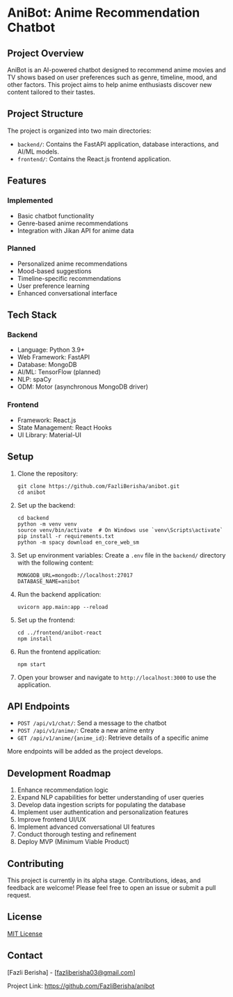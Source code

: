# AniBot: Anime Recommendation Chatbot

## Project Overview

AniBot is an AI-powered chatbot designed to recommend anime movies and TV shows based on user preferences such as genre, timeline, mood, and other factors. This project aims to help anime enthusiasts discover new content tailored to their tastes.

## Project Structure

The project is organized into two main directories:

- `backend/`: Contains the FastAPI application, database interactions, and AI/ML models.
- `frontend/`: Contains the React.js frontend application.

## Features

### Implemented
- Basic chatbot functionality
- Genre-based anime recommendations
- Integration with Jikan API for anime data

### Planned
- Personalized anime recommendations
- Mood-based suggestions
- Timeline-specific recommendations
- User preference learning
- Enhanced conversational interface

## Tech Stack

### Backend
- Language: Python 3.9+
- Web Framework: FastAPI
- Database: MongoDB
- AI/ML: TensorFlow (planned)
- NLP: spaCy
- ODM: Motor (asynchronous MongoDB driver)

### Frontend
- Framework: React.js
- State Management: React Hooks
- UI Library: Material-UI

## Setup

1. Clone the repository:
   ```
   git clone https://github.com/FazliBerisha/anibot.git
   cd anibot
   ```

2. Set up the backend:
   ```
   cd backend
   python -m venv venv
   source venv/bin/activate  # On Windows use `venv\Scripts\activate`
   pip install -r requirements.txt
   python -m spacy download en_core_web_sm
   ```

3. Set up environment variables:
   Create a `.env` file in the `backend/` directory with the following content:
   ```
   MONGODB_URL=mongodb://localhost:27017
   DATABASE_NAME=anibot
   ```

4. Run the backend application:
   ```
   uvicorn app.main:app --reload
   ```

5. Set up the frontend:
   ```
   cd ../frontend/anibot-react
   npm install
   ```

6. Run the frontend application:
   ```
   npm start
   ```

7. Open your browser and navigate to `http://localhost:3000` to use the application.

## API Endpoints

- `POST /api/v1/chat/`: Send a message to the chatbot
- `POST /api/v1/anime/`: Create a new anime entry
- `GET /api/v1/anime/{anime_id}`: Retrieve details of a specific anime

More endpoints will be added as the project develops.

## Development Roadmap

1. Enhance recommendation logic
2. Expand NLP capabilities for better understanding of user queries
3. Develop data ingestion scripts for populating the database
4. Implement user authentication and personalization features
5. Improve frontend UI/UX
6. Implement advanced conversational UI features
7. Conduct thorough testing and refinement
8. Deploy MVP (Minimum Viable Product)

## Contributing

This project is currently in its alpha stage. Contributions, ideas, and feedback are welcome! Please feel free to open an issue or submit a pull request.

## License

[MIT License](https://opensource.org/licenses/MIT)

## Contact

[Fazli Berisha] - [fazliberisha03@gmail.com]

Project Link: https://github.com/FazliBerisha/anibot
